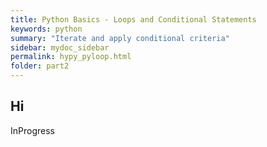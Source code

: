 ```yaml
---
title: Python Basics - Loops and Conditional Statements
keywords: python
summary: "Iterate and apply conditional criteria"
sidebar: mydoc_sidebar
permalink: hypy_pyloop.html
folder: part2
---
```


## Hi

InProgress
